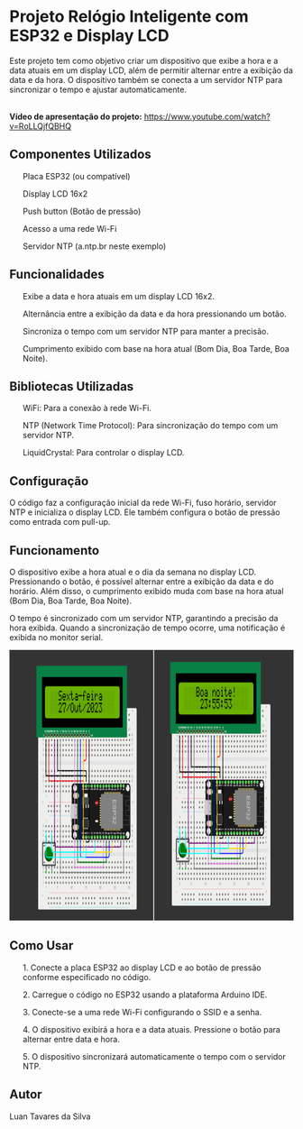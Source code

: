 <h1>Projeto Relógio Inteligente com ESP32 e Display LCD</h1>
Este projeto tem como objetivo criar um dispositivo que exibe a hora e a data atuais em um display LCD, além de permitir alternar entre a exibição da data e da hora. O dispositivo também se conecta a um servidor NTP para sincronizar o tempo e ajustar automaticamente.

<br>**Vídeo de apresentação do projeto:** https://www.youtube.com/watch?v=RoLLQjfQBHQ<br>

<h2>Componentes Utilizados</h2>
<ul>Placa ESP32 (ou compatível)</ul>
<ul>Display LCD 16x2</ul>
<ul>Push button (Botão de pressão)</ul>
<ul>Acesso a uma rede Wi-Fi</ul>
<ul>Servidor NTP (a.ntp.br neste exemplo)</ul>

<h2>Funcionalidades</h2>
<ul>Exibe a data e hora atuais em um display LCD 16x2.</ul>
<ul>Alternância entre a exibição da data e da hora pressionando um botão.</ul>
<ul>Sincroniza o tempo com um servidor NTP para manter a precisão.</ul>
<ul>Cumprimento exibido com base na hora atual (Bom Dia, Boa Tarde, Boa Noite).</ul>

<h2>Bibliotecas Utilizadas</h2>
<ul>WiFi: Para a conexão à rede Wi-Fi.</ul>
<ul>NTP (Network Time Protocol): Para sincronização do tempo com um servidor NTP.</ul>
<ul>LiquidCrystal: Para controlar o display LCD.</ul>

<h2>Configuração</h2>   
O código faz a configuração inicial da rede Wi-Fi, fuso horário, servidor NTP e inicializa o display LCD. Ele também configura o botão de pressão como entrada com pull-up.

<h2>Funcionamento</h2>
O dispositivo exibe a hora atual e o dia da semana no display LCD. Pressionando o botão, é possível alternar entre a exibição da data e do horário. Além disso, o cumprimento exibido muda com base na hora atual (Bom Dia, Boa Tarde, Boa Noite).

O tempo é sincronizado com um servidor NTP, garantindo a precisão da hora exibida. Quando a sincronização de tempo ocorre, uma notificação é exibida no monitor serial.

<img src="Simulador.png" width="950px" height="480px">

<h2>Como Usar</h2>
<ol>1. Conecte a placa ESP32 ao display LCD e ao botão de pressão conforme especificado no código.</ol>
<ol>2. Carregue o código no ESP32 usando a plataforma Arduino IDE.</ol>
<ol>3. Conecte-se a uma rede Wi-Fi configurando o SSID e a senha.</ol>
<ol>4. O dispositivo exibirá a hora e a data atuais. Pressione o botão para alternar entre data e hora.</ol>
<ol>5. O dispositivo sincronizará automaticamente o tempo com o servidor NTP.</ol>
   
<h2>Autor</h2>
Luan Tavares da Silva

